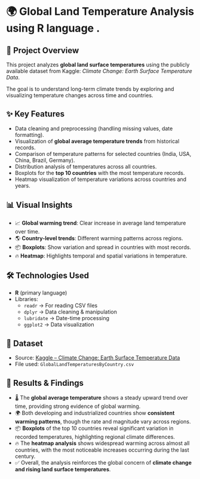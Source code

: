 # 🌍 Global Land Temperature Analysis using R language .  

## 📌 Project Overview  
This project analyzes **global land surface temperatures** using the publicly available dataset from Kaggle: *Climate Change: Earth Surface Temperature Data*.  

The goal is to understand long-term climate trends by exploring and visualizing temperature changes across time and countries.  

## ✨ Key Features  
- Data cleaning and preprocessing (handling missing values, date formatting).  
- Visualization of **global average temperature trends** from historical records.  
- Comparison of temperature patterns for selected countries (India, USA, China, Brazil, Germany).  
- Distribution analysis of temperatures across all countries.  
- Boxplots for the **top 10 countries** with the most temperature records.  
- Heatmap visualization of temperature variations across countries and years.  

## 📊 Visual Insights  
- 📈 **Global warming trend**: Clear increase in average land temperature over time.  
- 🌎 **Country-level trends**: Different warming patterns across regions.  
- 📦 **Boxplots**: Show variation and spread in countries with most records.  
- 🔥 **Heatmap**: Highlights temporal and spatial variations in temperature.  

## 🛠️ Technologies Used  
- **R** (primary language)  
- Libraries:  
  - `readr` → For reading CSV files  
  - `dplyr` → Data cleaning & manipulation  
  - `lubridate` → Date-time processing  
  - `ggplot2` → Data visualization  

## 📂 Dataset  
- Source: [Kaggle – Climate Change: Earth Surface Temperature Data](https://www.kaggle.com/datasets/berkeleyearth/climate-change-earth-surface-temperature-data)  
- File used: `GlobalLandTemperaturesByCountry.csv`  

## 📌 Results & Findings  

- 🌡️ The **global average temperature** shows a steady upward trend over time, providing strong evidence of global warming.  
- 🌍 Both developing and industrialized countries show **consistent warming patterns**, though the rate and magnitude vary across regions.  
- 📦 **Boxplots** of the top 10 countries reveal significant variation in recorded temperatures, highlighting regional climate differences.  
- 🔥 The **heatmap analysis** shows widespread warming across almost all countries, with the most noticeable increases occurring during the last century.  
- ✅ Overall, the analysis reinforces the global concern of **climate change and rising land surface temperatures**.  

